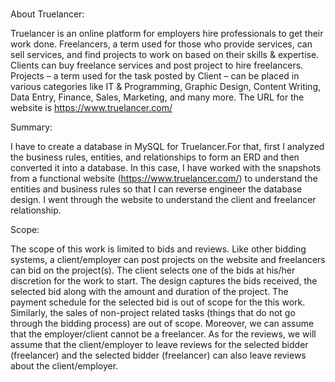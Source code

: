 # 
About Truelancer:

Truelancer is an online platform for employers hire professionals to get their work done. Freelancers, a term used for those who provide services, can sell services, and find projects to work on based on their skills & expertise. Clients can buy freelance services and post project to hire freelancers. Projects – a term used for the task posted by Client – can be placed in various categories like IT & Programming, Graphic Design, Content Writing, Data Entry, Finance, Sales, Marketing, and many more. The URL for the website is https://www.truelancer.com/

Summary:

I have to create a database in MySQL for Truelancer.For that, first I analyzed the business rules, entities, and relationships to form an ERD and then converted it into a database. In this case, I have worked with the snapshots from a functional website (https://www.truelancer.com/) to understand the entities and business rules so that I can reverse engineer the database design. I went through the website to understand the client and freelancer relationship. 

Scope:


The scope of this work is limited to bids and reviews. Like other bidding systems, a client/employer can post projects on the website and freelancers can bid on the project(s). The client selects one of the bids at his/her discretion for the work to start. The design captures the bids received, the selected bid along with the amount and duration of the project. The payment schedule for the selected bid is out of scope for the this work. Similarly, the sales of non-project related tasks (things that do not go through the bidding process) are out of scope. Moreover, we can assume that the employer/client cannot be a freelancer. As for the reviews, we will assume that the client/employer to leave reviews for the selected bidder (freelancer) and the selected bidder (freelancer) can also leave reviews about the client/employer.



